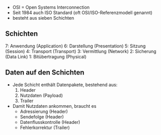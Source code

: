 - OSI = Open Systems Interconnection
- Seit 1984 auch ISO Standard (oft OSI/ISO-Referenzmodell genannt)
- besteht aus sieben Schichten

## Schichten
7: Anwendung (Application)
6: Darstellung (Presentation)
5: Sitzung (Session)
4: Transport (Transport)
3: Vermittlung (Network)
2: Sicherung (Data Link)
1: Bitübertragung (Physical)

## Daten auf den Schichten
- Jede Schicht enthält Datenpakete, bestehend aus:
	1. Header
	2. Nutzdaten (Payload)
	3. Trailer
- Damit Nutzdaten ankommen, braucht es
	- Adressierung (Header)
	- Sendefolge (Header)
	- Datenflusskontrolle (Header)
	- Fehlerkorrektur (Trailer)